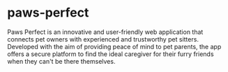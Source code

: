 # paws-perfect

Paws Perfect is an innovative and user-friendly web application that connects pet owners with experienced and trustworthy pet sitters. Developed with the aim of providing peace of mind to pet parents, the app offers a secure platform to find the ideal caregiver for their furry friends when they can't be there themselves.
